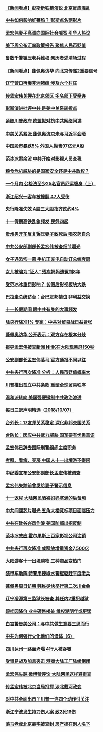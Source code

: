 #### [【新闻看点】彭斯新铁幕演说 北京反应混乱](../pages/nsc413/n10770106.md?t=10082132) 

#### [中共如何影响好莱坞？ 彭斯点名两影片](../pages/nsc413/n10751048.md?t=10082132) 

#### [孟宏伟妻子高调向国际社会喊冤 引华人热议](../pages/nsc413/n10770153.md?t=10082132) 

#### [美下周公布汇率政策报告 聚焦人民币贬值](../pages/nsc413/n10770338.md?t=10082132) 

#### [鲁数千警镇压老兵维权 亲历者述清场过程](../pages/nsc413/n10770309.md?t=10082132) 

#### [【新闻看点】蓬佩奥访华 向北京传递2重要信号](../pages/nsc413/n10770311.md?t=10082132) 

#### [辽宁营口再爆非洲猪瘟 涉及六个村庄](../pages/nsc413/n10770107.md?t=10082132) 

#### [传孟宏伟关押在北京郊区 多名部下受牵连](../pages/nsc413/n10770201.md?t=10082132) 

#### [彭斯演讲批评中共 是美中关系转折点](../pages/nsc413/n10770135.md?t=10082132) 

#### [紧随川普政府 欧盟拟对抗中共网络间谍](../pages/nsc413/n10770155.md?t=10082132) 

#### [中美关系紧张 蓬佩奥访京未与习近平会晤](../pages/nsc413/n10770076.md?t=10082132) 

#### [中国股市暴跌5% 外国人抛售97亿元A股](../pages/nsc413/n10770047.md?t=10082132) 

#### [范冰冰案余波 中共开始对影视人员查税](../pages/nsc413/n10769970.md?t=10082132) 

#### [粮食危机威胁的是国家安全还是中共政权？](../pages/nsc413/n10769754.md?t=10082132) 

#### [一个月内 公检法至少25名官员厄运缠身（上）](../pages/nsc413/n10766722.md?t=10082132) 


#### [浙江绍兴一客车被撞翻 47人受伤](../pages/nsc413/n10768738.md?t=10082132) 

#### [央行降准失效 A股三大股指齐跌约4%](../pages/nsc413/n10768140.md?t=10082132) 

#### [十一假期高铁乱象频发 民怨四起](../pages/nsc413/n10768283.md?t=10082132) 

#### [贵州男开车反复辗压妻子致死后 喝农药自杀](../pages/nsc413/n10768368.md?t=10082132) 

#### [中共公安部副部长孟宏伟被查细节曝光](../pages/nsc413/n10768429.md?t=10082132) 

#### [女子遇恐怖一幕 手机正充电自动订总统套房](../pages/nsc413/n10768124.md?t=10082132) 

#### [女儿被骗为“证人” 残疾妈妈遭冤判8年](../pages/nsc413/n10720849.md?t=10082132) 

#### [受范冰冰重罚影响？ 长假后影视板块大跌](../pages/nsc413/n10768351.md?t=10082132) 

#### [巴拉圭总统访台：台巴友邦情谊 非利益交换](../pages/nsc413/n10768176.md?t=10082132) 

#### [十一长假期间 跟中共有关的大事频发](../pages/nsc413/n10768035.md?t=10082132) 

#### [陆央行降准1% 专家：中共对贸易战日益紧张](../pages/nsc413/n10768354.md?t=10082132) 

#### [蓬佩奥访华 公开表示：双方存在根本分歧](../pages/nsc413/n10768365.md?t=10082132) 

#### [报导孟宏伟被查新闻 NHK在大陆现黑屏150秒](../pages/nsc413/n10768073.md?t=10082132) 

#### [公安副部长孟宏伟落马 官方通报不同以往](../pages/nsc413/n10767748.md?t=10082132) 

#### [中共央行再次降准 分析：人民币贬值概率大](../pages/nsc413/n10767386.md?t=10082132) 

#### [川普推出孤立中共条款 重塑全球贸易秩序](../pages/nsc413/n10767738.md?t=10082132) 

#### [温和派转向 美国强硬遏制中共政治渗透](../pages/nsc413/n10767415.md?t=10082132) 

#### [每日三退声明精选（2018/10/07）](../pages/nsc413/n10767785.md?t=10082132) 

#### [台外长：17友邦关系稳定 深化非邦交国关系](../pages/nsc413/n10767491.md?t=10082132) 

#### [台防长：因应中共武力威胁 国军要有忧患意识](../pages/nsc413/n10767442.md?t=10082132) 

#### [孟宏伟已辞去国际刑警组织主席职务](../pages/nsc413/n10767232.md?t=10082132) 

#### [考照、看病、买房 中国人十一出境游不得闲](../pages/nsc413/n10767240.md?t=10082132) 

#### [中纪委宣布公安部副部长孟宏伟被调查](../pages/nsc413/n10767038.md?t=10082132) 

#### [孟宏伟失踪前曾发给妻子警示信息](../pages/nsc413/n10767121.md?t=10082132) 

#### [十一返程 大陆网民晒被妈妈塞满的后备厢](../pages/nsc413/n10767108.md?t=10082132) 

#### [中共间谍芯片曝光 五角大楼竞标项目面临压力](../pages/nsc413/n10767062.md?t=10082132) 

#### [中共在硅谷兴风作浪 美国防部出招反制](../pages/nsc413/n10766985.md?t=10082132) 

#### [范冰冰效应 霍尔果斯上百家影视公司注销](../pages/nsc413/n10766994.md?t=10082132) 

#### [中共央行再次降准 或释放增量资金7,500亿](../pages/nsc413/n10766358.md?t=10082132) 

#### [大陆游客十一出境购物 三种商品变热门](../pages/nsc413/n10766831.md?t=10082132) 

#### [装甲车助阵 特警用辣椒水警棍驱赶平度老兵](../pages/nsc413/n10766445.md?t=10082132) 

#### [蓬佩奥周日访朝 韩称尽快举行第二次川金会](../pages/nsc413/n10766794.md?t=10082132) 

#### [辽宁凌源第三监狱长被查 其任内2重犯越狱](../pages/nsc413/n10766578.md?t=10082132) 

#### [碧桂园降价 业主砸售楼处 维权潮明年或更猛](../pages/nsc413/n10766141.md?t=10082132) 


#### [白宫警告美公司：与中共做生意要三思而行](../pages/nsc413/n10766026.md?t=10082132) 

#### [中共为何强行火化他们的遗体（6）](../pages/nsc413/n10766045.md?t=10082132) 

#### [四川达州一路面坍塌 4行人被吞噬](../pages/nsc413/n10766508.md?t=10082132) 

#### [受贸易战及加息夹击 港商大陆工厂陆续倒闭](../pages/nsc413/n10766233.md?t=10082132) 

#### [孟宏伟失踪 微博禁评论 大陆网民这样避审查](../pages/nsc413/n10766177.md?t=10082132) 

#### [传孟宏伟被北京当局扣押 涉北戴河政变](../pages/nsc413/n10766077.md?t=10082132) 

#### [对中共全面出击？川普一连四个动作引关注](../pages/nsc413/n10765620.md?t=10082132) 

#### [浙江宁波发生持刀伤人案 致2死16伤](../pages/nsc413/n10765904.md?t=10082132) 

#### [落马老虎北京豪宅被查封 房产挂在别人名下](../pages/nsc413/n10765769.md?t=10082132) 

